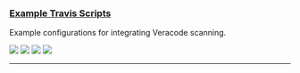 ### [Example Travis Scripts](https://github.com/ctcampbell/veracode-ci-examples)

Example configurations for integrating Veracode scanning.

![](https://img.shields.io/github/stars/ctcampbell/veracode-ci-examples.svg)
![](https://img.shields.io/github/languages/top/ctcampbell/veracode-ci-examples)
![](https://img.shields.io/github/contributors/ctcampbell/veracode-ci-examples)
[![](https://img.shields.io/github/followers/ctcampbell?label=ctcampbell&style=social)](https://github.com/ctcampbell)

---